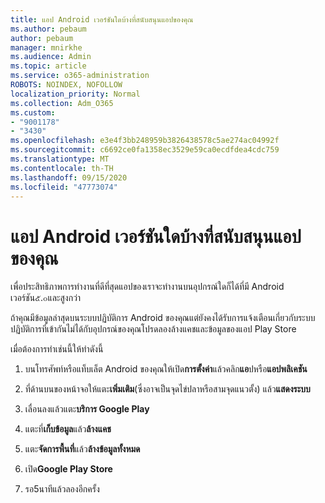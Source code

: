 ```yaml
---
title: แอป Android เวอร์ชันใดบ้างที่สนับสนุนแอปของคุณ
ms.author: pebaum
author: pebaum
manager: mnirkhe
ms.audience: Admin
ms.topic: article
ms.service: o365-administration
ROBOTS: NOINDEX, NOFOLLOW
localization_priority: Normal
ms.collection: Adm_O365
ms.custom:
- "9001178"
- "3430"
ms.openlocfilehash: e3e4f3bb248959b3826438578c5ae274ac04992f
ms.sourcegitcommit: c6692ce0fa1358ec3529e59ca0ecdfdea4cdc759
ms.translationtype: MT
ms.contentlocale: th-TH
ms.lasthandoff: 09/15/2020
ms.locfileid: "47773074"
---
```

# <a name="what-version-of-android-does-your-app-support"></a>แอป Android เวอร์ชันใดบ้างที่สนับสนุนแอปของคุณ

เพื่อประสิทธิภาพการทำงานที่ดีที่สุดแอปของเราจะทำงานบนอุปกรณ์ใดก็ได้ที่มี Android เวอร์ชัน๕.๐และสูงกว่า

ถ้าคุณมีข้อมูลล่าสุดบนระบบปฏิบัติการ Android ของคุณแต่ยังคงได้รับการแจ้งเตือนเกี่ยวกับระบบปฏิบัติการที่เข้ากันไม่ได้กับอุปกรณ์ของคุณโปรดลองล้างแคชและข้อมูลของแอป Play Store

เมื่อต้องการทำเช่นนี้ให้ทำดังนี้ 

1. บนโทรศัพท์หรือแท็บเล็ต Android ของคุณให้เปิด**การตั้งค่า**แล้วคลิก**แอ**ปหรือ**แอปพลิเคชัน**

2. ที่ด้านบนของหน้าจอให้แตะ**เพิ่มเติม**(ซึ่งอาจเป็นจุดไข่ปลาหรือสามจุดแนวตั้ง) แล้ว**แสดงระบบ** 

3. เลื่อนลงแล้วแตะ**บริการ Google Play** 

4. แตะที่**เก็บข้อมูล**แล้ว**ล้างแคช** 

5. แตะ**จัดการพื้นที่**แล้ว**ล้างข้อมูลทั้งหมด** 

6. เปิด**Google Play Store** 

7. รอ5นาทีแล้วลองอีกครั้ง 